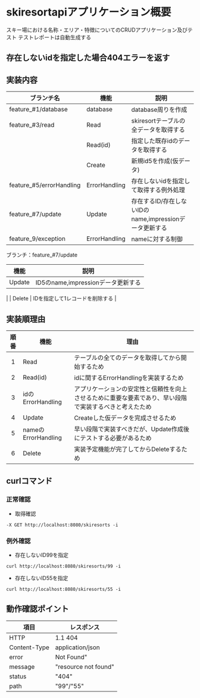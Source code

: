 # skiresortapiアプリケーション概要

スキー場における名称・エリア・特徴についてのCRUDアプリケーション及びテスト
テストレポートは自動生成する

## 存在しないidを指定した場合404エラーを返す

## 実装内容

| ブランチ名                    | 機能            | 説明                                    |
|--------------------------|---------------|---------------------------------------|
| feature_#1/database      | database      | database周りを作成                         |
| feature_#3/read          | Read          | skiresortテーブルの全データを取得する               |
|                          | Read(id)      | 指定した既存idのデータを取得する                     |
|                          | Create        | 新規id5を作成(仮データ)                        |
| feature_#5/errorHandling | ErrorHandling | 存在しないidを指定して取得する例外処理                  |
| feature_#7/update        | Update        | 存在するID/存在しないIDのname,impressionデータ更新する |
| feature_9/exception      | ErrorHandling | nameに対する制御                            |

ブランチ：feature_#7/update

| 機能     | 説明                         |
|--------|----------------------------|
| Update | ID5のname,impressionデータ更新する |
|
| Delete | IDを指定して1レコードを削除する          |

## 実装順理由

| 順番 | 機能                 | 理由                                                  |
|:--:|--------------------|-----------------------------------------------------|
| 1  | Read               | テーブルの全てのデータを取得してから開始するため                            |
| 2  | Read(id)           | idに関するErrorHandlingを実装するため                          |
| 3  | idのErrorHandling   | アプリケーションの安定性と信頼性を向上させるために重要な要素であり、早い段階で実装するべきと考えたため |
| 4  | Update             | Createした仮データを完成させるため                                |
| 5  | nameのErrorHandling | 早い段階で実装すべきだが、Update作成後にテストする必要があるため                 |
| 6  | Delete             | 実装予定機能が完了してからDeleteするため                             |

## curlコマンド

### 正常確認

- 取得確認

`-X GET http://localhost:8080/skiresorts -i`

### 例外確認

- 存在しないID99を指定

`curl http://localhost:8080/skiresorts/99 -i`

- 存在しないID55を指定

`curl http://localhost:8080/skiresorts/55 -i`

## 動作確認ポイント

| 項目           | レスポンス                |
|--------------|----------------------|
| HTTP         | 1.1 404              |
| Content-Type | application/json     |
| error        | Not Found"           |
| message      | "resource not found" |
| status       | "404"                |
| path         | "99"/"55"            |

